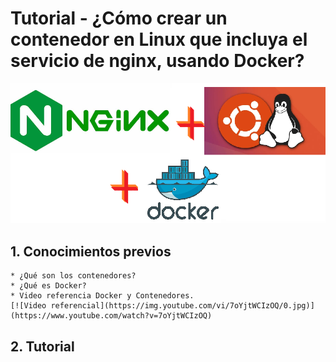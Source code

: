 # Tutorial - ¿Cómo crear un contenedor en Linux que incluya el servicio de nginx, usando Docker?
![Imagen Inicial](./images/Imagen_Inicial.png "Imagen inicial")

## 1. Conocimientos previos
    * ¿Qué son los contenedores?
    * ¿Qué es Docker?
    * Video referencia Docker y Contenedores.
    [![Video referencial](https://img.youtube.com/vi/7oYjtWCIzOQ/0.jpg)](https://www.youtube.com/watch?v=7oYjtWCIzOQ)
## 2. Tutorial